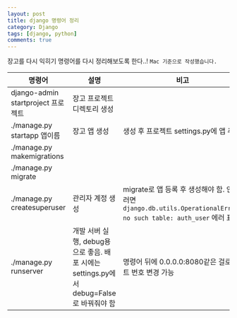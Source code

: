```yaml
---
layout: post
title: django 명령어 정리
category: Django
tags: [django, python]
comments: true
---
```


장고를 다시 익히기 명령어를 다시 정리해보도록 한다..!
`Mac 기준으로 작성했습니다.`

|명령어|설명|비고|
|-|-|-|
|django-admin startproject 프로젝트|장고 프로젝트 디렉토리 생성||
|./manage.py startapp 앱이름|장고 앱 생성|생성 후 프로젝트 settings.py에 앱 추가|
|./manage.py makemigrations|||
|./manage.py migrate|||
|./manage.py createsuperuser|관리자 계정 생성|migrate로 앱 등록 후 생성해야 함. 안그러면 `django.db.utils.OperationalError: no such table: auth_user` 에러 표시|
|./manage.py runserver|개발 서버 실행, debug용으로 좋음. 배포 시에는 settings.py에서 debug=False로 바꿔줘야 함|명령어 뒤에 0.0.0.0:8080같은 걸로 포트 번호 변경 가능|

